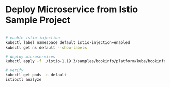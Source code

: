 # Deploy Microservice from Istio Sample Project
```bash

# enable istio-injection
kubectl label namespace default istio-injection=enabled
kubectl get ns default --show-labels

# deploy microservices
kubectl apply -f ./istio-1.19.3/samples/bookinfo/platform/kube/bookinfo.yaml

# verify
kubectl get pods -n default
istioctl analyze
```